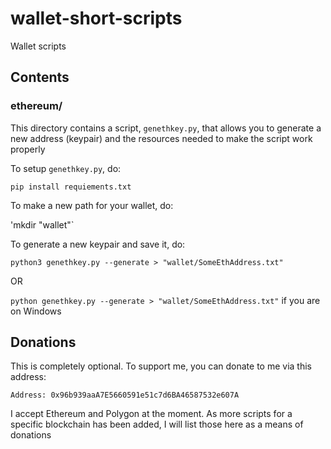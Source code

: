 # wallet-short-scripts
Wallet scripts

## Contents
### ethereum/
This directory contains a script, `genethkey.py`, that allows you to generate a new address (keypair) and the resources needed to make the script work properly

To setup `genethkey.py`, do:

`pip install requiements.txt`

To make a new path for your wallet, do:

'mkdir "wallet"`

To generate a new keypair and save it, do:

`python3 genethkey.py --generate > "wallet/SomeEthAddress.txt"`

OR

`python genethkey.py --generate > "wallet/SomeEthAddress.txt"` if you are on Windows

## Donations
This is completely optional. To support me, you can donate to me via this address:

`Address: 0x96b939aaA7E5660591e51c7d6BA46587532e607A`

I accept Ethereum and Polygon at the moment. As more scripts for a specific blockchain has been added, I will list those here as a means of donations